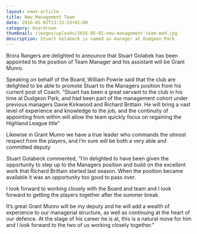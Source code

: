 ```yaml
---
layout: news-article
title: New Management Team
date: 2016-05-02T13:33:53+01:00
category: boardroom
thumbnail: /images/uploads/2016-05-02-new-management-team-med.jpg
description: Stuart Golabeck is named as manager at Dudgeon Park
---
```

Brora Rangers are delighted to announce that Stuart Golabek has been appointed to the position of Team Manager and his assistant will be Grant Munro.

Speaking on behalf of the Board, William Powrie said that the club are delighted to be able to promote Stuart to the Managers position from his current post of Coach. “Stuart has been a great servant to the club in his time at Dudgeon Park, and had been part of the management cohort under previous managers Davie Kirkwood and Richard Brittain. He will bring a vast level of experience and knowledge to the job, and the continuity of appointing from within will allow the team quickly focus on regaining the Highland League title”

Likewise in Grant Munro we have a true leader who commands the utmost respect from the players, and I’m sure will be both a very able and committed deputy

Stuart Golabeck commented, “I’m delighted to have been given the opportunity to step up to the Managers position and build on the excellent work that Richard Brittain started last season. When the position became available it was an opportunity too good to pass over.

I look forward to working closely with the Board and team and I look forward to getting the players together after the summer break.

It’s great Grant Munro will be my deputy and he will add a wealth of experience to our managerial structure, as well as continuing at the heart of our defence. At the stage of his career he is at, this is a natural move for him and I look forward to the two of us working closely together.”
